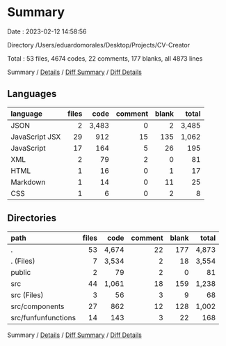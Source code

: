 # Summary

Date : 2023-02-12 14:58:56

Directory /Users/eduardomorales/Desktop/Projects/CV-Creator

Total : 53 files,  4674 codes, 22 comments, 177 blanks, all 4873 lines

Summary / [Details](details.md) / [Diff Summary](diff.md) / [Diff Details](diff-details.md)

## Languages
| language | files | code | comment | blank | total |
| :--- | ---: | ---: | ---: | ---: | ---: |
| JSON | 2 | 3,483 | 0 | 2 | 3,485 |
| JavaScript JSX | 29 | 912 | 15 | 135 | 1,062 |
| JavaScript | 17 | 164 | 5 | 26 | 195 |
| XML | 2 | 79 | 2 | 0 | 81 |
| HTML | 1 | 16 | 0 | 1 | 17 |
| Markdown | 1 | 14 | 0 | 11 | 25 |
| CSS | 1 | 6 | 0 | 2 | 8 |

## Directories
| path | files | code | comment | blank | total |
| :--- | ---: | ---: | ---: | ---: | ---: |
| . | 53 | 4,674 | 22 | 177 | 4,873 |
| . (Files) | 7 | 3,534 | 2 | 18 | 3,554 |
| public | 2 | 79 | 2 | 0 | 81 |
| src | 44 | 1,061 | 18 | 159 | 1,238 |
| src (Files) | 3 | 56 | 3 | 9 | 68 |
| src/components | 27 | 862 | 12 | 128 | 1,002 |
| src/funfunfunctions | 14 | 143 | 3 | 22 | 168 |

Summary / [Details](details.md) / [Diff Summary](diff.md) / [Diff Details](diff-details.md)
